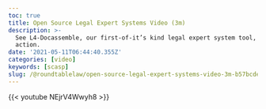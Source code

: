 ```yaml
---
toc: true
title: Open Source Legal Expert Systems Video (3m)
description: >-
  See L4-Docassemble, our first-of-it’s kind legal expert system tool, in
  action.
date: '2021-05-11T06:44:40.355Z'
categories: [video]
keywords: [scasp]
slug: /@roundtablelaw/open-source-legal-expert-systems-video-3m-b57bcde7f490
---
```


{{< youtube NEjrV4Wwyh8 >}}